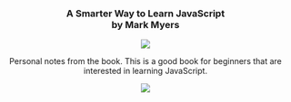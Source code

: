 <h3 align="center">
A Smarter Way to Learn JavaScript<br>by Mark Myers
</h3>

<p align="center">
<img src ="http://www.asmarterwaytolearn.com/javascript-certificate-of-completion-moses-lee.jpg">
</p>

<p align="center">
Personal notes from the book. This is a good book for beginners that are interested in learning JavaScript.
</p>

<p align="center">
<img src ="https://images-na.ssl-images-amazon.com/images/I/512KPmZIG7L.jpg">
</p>

